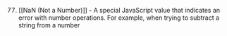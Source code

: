 77. [[NaN (Not a Number)]] - A special JavaScript value that indicates an error with number operations. For example, when trying to subtract a string from a number